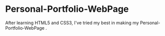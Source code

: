 # Personal-Portfolio-WebPage
After learning HTML5 and CSS3, I've tried my best in making my Personal-Portfolio-WebPage .
